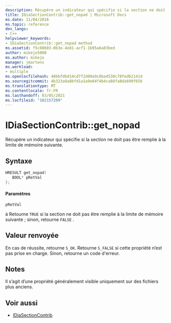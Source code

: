```yaml
---
description: Récupère un indicateur qui spécifie si la section ne doit pas être remplie à la limite de mémoire suivante.
title: IDiaSectionContrib::get_nopad | Microsoft Docs
ms.date: 11/04/2016
ms.topic: reference
dev_langs:
- C++
helpviewer_keywords:
- IDiaSectionContrib::get_nopad method
ms.assetid: f5c08603-0b3e-4e81-acf1-1b95a6a83bed
author: mikejo5000
ms.author: mikejo
manager: jmartens
ms.workload:
- multiple
ms.openlocfilehash: 48bbfdbd14cd7f2d00a9c0ba4530c78fed62141d
ms.sourcegitcommit: 4b323a8a8bfd1a1a9e84f4b4ca88fa8da690f656
ms.translationtype: MT
ms.contentlocale: fr-FR
ms.lasthandoff: 03/05/2021
ms.locfileid: "102157209"
---
```

# <a name="idiasectioncontribget_nopad"></a>IDiaSectionContrib::get_nopad
Récupère un indicateur qui spécifie si la section ne doit pas être remplie à la limite de mémoire suivante.

## <a name="syntax"></a>Syntaxe

```C++
HRESULT get_nopad(
   BOOL* pRetVal
};
```

#### <a name="parameters"></a>Paramètres
 `pRetVal`

à Retourne `TRUE` si la section ne doit pas être remplie à la limite de mémoire suivante ; sinon, retourne `FALSE` .

## <a name="return-value"></a>Valeur renvoyée
 En cas de réussite, retourne `S_OK`. Retourne `S_FALSE` si cette propriété n’est pas prise en charge. Sinon, retourne un code d'erreur.

## <a name="remarks"></a>Notes
 Il s’agit d’une propriété généralement visible uniquement sur des fichiers plus anciens.

## <a name="see-also"></a>Voir aussi
- [IDiaSectionContrib](../../debugger/debug-interface-access/idiasectioncontrib.md)

